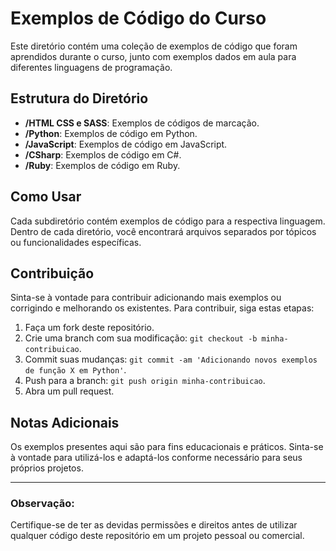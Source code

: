 # Exemplos de Código do Curso

Este diretório contém uma coleção de exemplos de código que foram aprendidos durante o curso, junto com exemplos dados em aula para diferentes linguagens de programação.

## Estrutura do Diretório
- **/HTML CSS e SASS**: Exemplos de códigos de marcação.
- **/Python**: Exemplos de código em Python.
- **/JavaScript**: Exemplos de código em JavaScript.
- **/CSharp**: Exemplos de código em C#.
- **/Ruby**: Exemplos de código em Ruby.

## Como Usar

Cada subdiretório contém exemplos de código para a respectiva linguagem. Dentro de cada diretório, você encontrará arquivos separados por tópicos ou funcionalidades específicas. 

## Contribuição

Sinta-se à vontade para contribuir adicionando mais exemplos ou corrigindo e melhorando os existentes. Para contribuir, siga estas etapas:

1. Faça um fork deste repositório.
2. Crie uma branch com sua modificação: `git checkout -b minha-contribuicao`.
3. Commit suas mudanças: `git commit -am 'Adicionando novos exemplos de função X em Python'`.
4. Push para a branch: `git push origin minha-contribuicao`.
5. Abra um pull request.

## Notas Adicionais

Os exemplos presentes aqui são para fins educacionais e práticos. Sinta-se à vontade para utilizá-los e adaptá-los conforme necessário para seus próprios projetos.

---

### Observação:

Certifique-se de ter as devidas permissões e direitos antes de utilizar qualquer código deste repositório em um projeto pessoal ou comercial.
